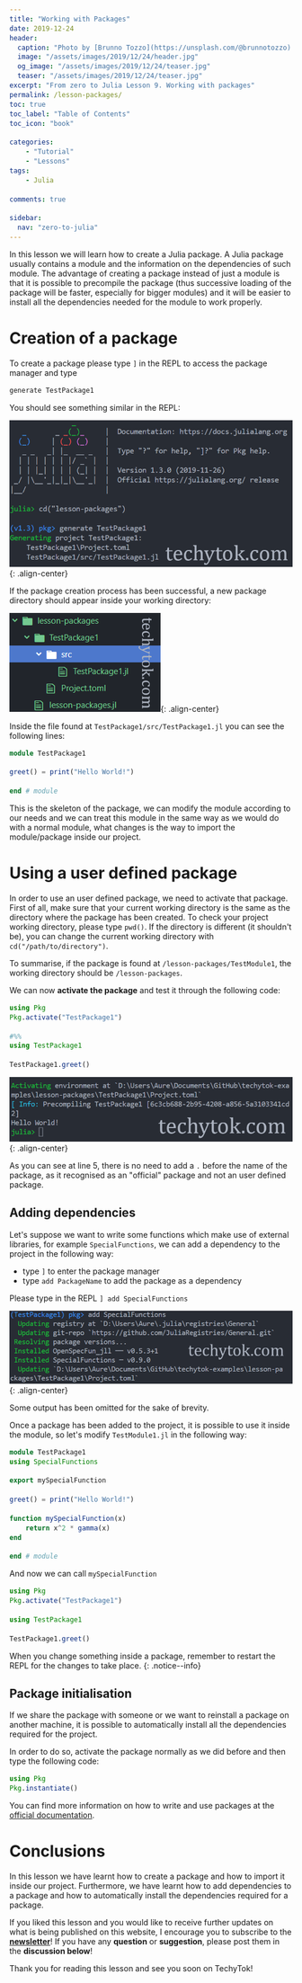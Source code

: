 ```yaml
---
title: "Working with Packages"
date: 2019-12-24
header:
  caption: "Photo by [Brunno Tozzo](https://unsplash.com/@brunnotozzo) on [Unsplash](https://unsplash.com/)"
  image: "/assets/images/2019/12/24/header.jpg"
  og_image: "/assets/images/2019/12/24/teaser.jpg"
  teaser: "/assets/images/2019/12/24/teaser.jpg"
excerpt: "From zero to Julia Lesson 9. Working with packages"
permalink: /lesson-packages/
toc: true
toc_label: "Table of Contents"
toc_icon: "book"

categories:
    - "Tutorial"
    - "Lessons"
tags:
    - Julia

comments: true

sidebar:
  nav: "zero-to-julia"
---
```


In this lesson we will learn how to create a Julia package. A Julia package usually contains a module and the information on the dependencies of such module. The advantage of creating a package instead of just a module is that it is possible to precompile the package (thus successive loading of the package will be faster, especially for bigger modules) and it will be easier to install all the dependencies needed for the module to work properly.

# Creation of a package

To create a package please type `]` in the REPL to access the package manager and type

```julia
generate TestPackage1
```

You should see something similar in the REPL:

![image-center](/assets/images/2019/12/24/fig1-generate-package.png){: .align-center}

If the package creation process has been successful, a new package directory should appear inside your working directory:

![image-center](/assets/images/2019/12/24/fig2-package-structure.png){: .align-center}

Inside the file found at `TestPackage1/src/TestPackage1.jl` you can see the following lines:

```julia
module TestPackage1

greet() = print("Hello World!")

end # module
```

This is the skeleton of the package, we can modify the module according to our needs and we can treat this module in the same way as we would do with a normal module, what changes is the way to import the module/package inside our project.

# Using a user defined package

In order to use an user defined package, we need to activate that package. First of all, make sure that your current working directory is the same as the directory where the package has been created.  To check your project working directory, please type `pwd()`. If the directory is different (it shouldn't be), you can change the current working directory with `cd("/path/to/directory")`.

To summarise, if the package is found at `/lesson-packages/TestModule1`, the working directory should be `/lesson-packages`. 

We can now **activate the package** and test it through the following code:

 ```julia
using Pkg
Pkg.activate("TestPackage1")

#%%
using TestPackage1

TestPackage1.greet()
 ```

![image-center](/assets/images/2019/12/24/fig3-package-activation.png){: .align-center}

As you can see at line 5, there is no need to add a `.` before the name of the package, as it recognised as an "official" package and not an user defined package.

## Adding dependencies

Let's suppose we want to write some functions which make use of external libraries, for example `SpecialFunctions`, we can add a dependency to the project in the following way:

- type `]` to enter the package manager
- type `add PackageName` to add the package as a dependency

Please type in the REPL `] add SpecialFunctions`

![image-center](/assets/images/2019/12/24/fig4-add-special-functions.png){: .align-center}

Some output has been omitted for the sake of brevity.

Once a package has been added to the project, it is possible to use it inside the module, so let's modify `TestModule1.jl` in the following way:

```julia
module TestPackage1
using SpecialFunctions

export mySpecialFunction

greet() = print("Hello World!")

function mySpecialFunction(x)
    return x^2 * gamma(x)
end

end # module
```

And now we can call `mySpecialFunction`

```julia
using Pkg
Pkg.activate("TestPackage1")

using TestPackage1

TestPackage1.greet()
```

When you change something inside a package, remember to restart the REPL for the changes to take place.
{: .notice--info}

## Package initialisation

If we share the package with someone or we want to reinstall a package on another machine, it is possible to automatically install all the dependencies required for the project.

In order to do so, activate the package normally as we did before and then type the following code:

```julia
using Pkg
Pkg.instantiate()
```

You can find more information on how to write and use packages at the [official documentation](https://docs.julialang.org/en/v1/stdlib/Pkg/).

# Conclusions

In this lesson we have learnt how to create a package and how to import it inside our project. Furthermore, we have learnt how to add dependencies to a package and how to automatically install the dependencies required for a package.

If you liked this lesson and you would like to receive further updates on what is being published on this website, I encourage you to subscribe to the [**newsletter**]( https://techytok.com/newsletter/ )! If you have any **question** or **suggestion**, please post them in the **discussion below**!

Thank you for reading this lesson and see you soon on TechyTok!
